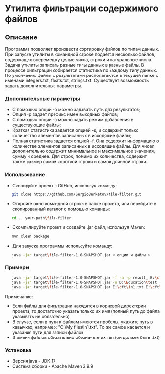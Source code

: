 # Утилита фильтрации содержимого файлов

## Описание
Программа позволяет произвести сортировку файлов по типам данных. При запуске утилиты в командной строке подается несколько файлов, содержащих вперемешку целые числа, строки и натуральные числа. Задача утилиты записать разные типы данных в разные файлы. В процессе фильтрации собирается статистика по каждому типу данных. По умолчанию файлы с результатами располагаются в текущей папке с именами integers.txt, floats.txt, strings.txt. Существует возможность задать дополнительные параметры.

### Дополнительные параметры
* С помощью опции -o можно задавать путь для результатов;
* Опция -p задает префикс имен выходных файлов;
* С помощью опции -a можно задать режим добавления в существующие файлы;
* Краткая статистика задается опцией -s, и содержит только количество элементов записанных в исходящие файлы;
* Полная статистика задается опцией -f. Она содержит информацию о количестве элементов записанных в исходящие файлы. Для чисел дополнительно содержит минимальное и максимальное значения, сумму и среднее. Для строк, помимо их количества, содержит также размер самой короткой строки и самой длинной строки.

### Использование 

* Скопируйте проект с GitHub, используя команду:
```bash 
   git clone https://github.com/SergioBerketov/file-filter.git
```
* Откройте окно командной строки в папке прокета, или перейдите в скопированный каталог с помощью команды:
```bash
   cd ...your-path\file-filter
```
* Скомпилируйте проект и создайте .jar файл, используя Maven:
```bash
   mvn clean package
```
* Для запуска программы используйте команду:
```bash
   java -jar target\file-filter-1.0-SNAPSHOT.jar < опции и файлы >
```    
### Примеры
```bash
   java -jar target\file-filter-1.0-SNAPSHOT.jar -f -a -p result_ E:\cft\in1.txt
   java -jar target\file-filter-1.0-SNAPSHOT.jar -o D:\Education\test -s E:\cft\in2.txt E:\cft\in3.txt 
   java -jar target\file-filter-1.0-SNAPSHOT.jar E:\cft\in1.txt E:\cft\in2.txt
```
Примечание: 
- Если файлы для фильтрации находятся в корневой директории проекта, то достаточно указать только их имя (полный путь до файла указывать не обязательно)
- В случае, если в пути к файлам имеются пробелы, укажите путь в кавычках, например: "C:\My files\in1.txt". То же самое касается и указания пути для записи файлов
- В имени файлов обязательно обозначьте их тип (он должен быть .txt)

### Установка

- Версия java - JDK 17
- Система сборки - Apache Maven 3.9.9
